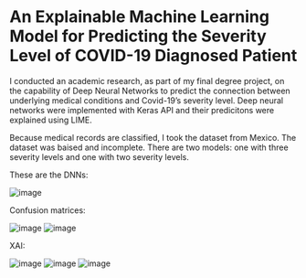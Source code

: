 # An Explainable Machine Learning Model for Predicting the Severity Level of COVID-19 Diagnosed Patient

I conducted an academic research, as part of my final degree project, on the capability of Deep Neural Networks to predict the connection between underlying medical conditions and Covid-19’s severity level. 
Deep neural networks were implemented with Keras API and their predicitons were explained using LIME.

Because medical records are classified, I took the dataset from Mexico.
The dataset was baised and incomplete.
There are two models: one with three severity levels and one with two severity levels.

These are the DNNs:

![image](https://user-images.githubusercontent.com/53267157/126466512-81225294-8873-496d-8321-513af73e3ff4.png)

Confusion matrices:

![image](https://user-images.githubusercontent.com/53267157/126469543-11d230be-7173-4a06-910e-07635b44b53e.png)
![image](https://user-images.githubusercontent.com/53267157/126469558-d0f70ef6-117a-40ee-a356-cc4ba2b89d33.png)

XAI:

![image](https://user-images.githubusercontent.com/53267157/126469626-90a18d4a-66df-4817-891f-4c1a162d4dd2.png)
![image](https://user-images.githubusercontent.com/53267157/126469631-22c4741c-66cf-41e1-83eb-3f1e4afed82d.png)
![image](https://user-images.githubusercontent.com/53267157/126469649-436c55c5-87b1-4a6d-bb34-e71d0e9c747c.png)
